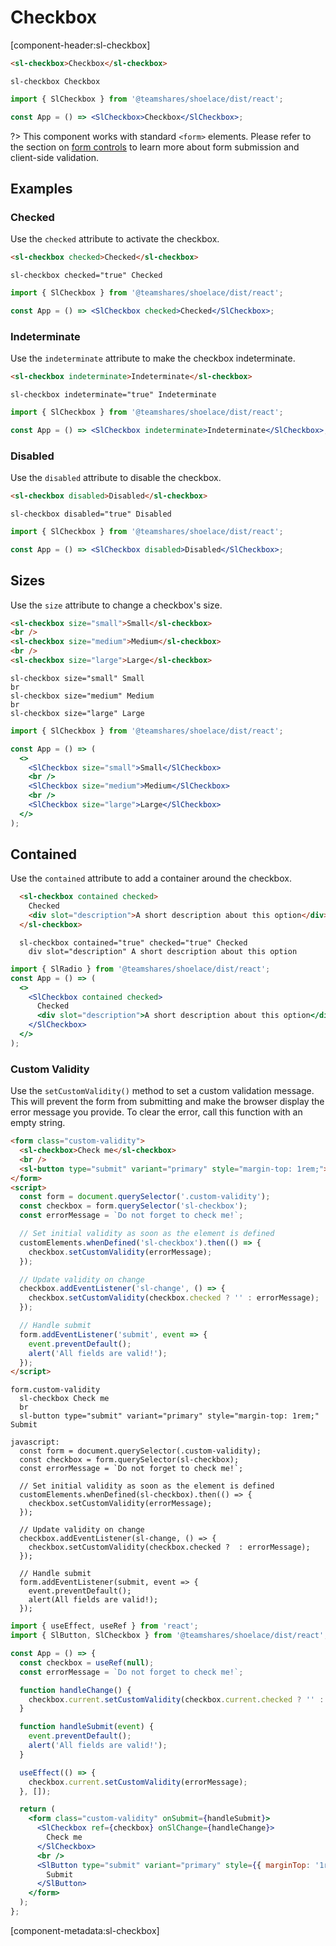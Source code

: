 # Checkbox

[component-header:sl-checkbox]

```html preview
<sl-checkbox>Checkbox</sl-checkbox>
```

```pug slim
sl-checkbox Checkbox
```

```jsx react
import { SlCheckbox } from '@teamshares/shoelace/dist/react';

const App = () => <SlCheckbox>Checkbox</SlCheckbox>;
```

?> This component works with standard `<form>` elements. Please refer to the section on [form controls](/getting-started/form-controls) to learn more about form submission and client-side validation.

## Examples

### Checked

Use the `checked` attribute to activate the checkbox.

```html preview
<sl-checkbox checked>Checked</sl-checkbox>
```

```pug slim
sl-checkbox checked="true" Checked
```

```jsx react
import { SlCheckbox } from '@teamshares/shoelace/dist/react';

const App = () => <SlCheckbox checked>Checked</SlCheckbox>;
```

### Indeterminate

Use the `indeterminate` attribute to make the checkbox indeterminate.

```html preview
<sl-checkbox indeterminate>Indeterminate</sl-checkbox>
```

```pug slim
sl-checkbox indeterminate="true" Indeterminate
```

```jsx react
import { SlCheckbox } from '@teamshares/shoelace/dist/react';

const App = () => <SlCheckbox indeterminate>Indeterminate</SlCheckbox>;
```

### Disabled

Use the `disabled` attribute to disable the checkbox.

```html preview
<sl-checkbox disabled>Disabled</sl-checkbox>
```

```pug slim
sl-checkbox disabled="true" Disabled
```

```jsx react
import { SlCheckbox } from '@teamshares/shoelace/dist/react';

const App = () => <SlCheckbox disabled>Disabled</SlCheckbox>;
```

## Sizes

Use the `size` attribute to change a checkbox's size.

```html preview
<sl-checkbox size="small">Small</sl-checkbox>
<br />
<sl-checkbox size="medium">Medium</sl-checkbox>
<br />
<sl-checkbox size="large">Large</sl-checkbox>
```

```pug slim
sl-checkbox size="small" Small
br
sl-checkbox size="medium" Medium
br
sl-checkbox size="large" Large
```

```jsx react
import { SlCheckbox } from '@teamshares/shoelace/dist/react';

const App = () => (
  <>
    <SlCheckbox size="small">Small</SlCheckbox>
    <br />
    <SlCheckbox size="medium">Medium</SlCheckbox>
    <br />
    <SlCheckbox size="large">Large</SlCheckbox>
  </>
);
```

## Contained

Use the `contained` attribute to add a container around the checkbox.

```html preview
  <sl-checkbox contained checked>
    Checked
    <div slot="description">A short description about this option</div>
  </sl-checkbox>
```

```pug slim
  sl-checkbox contained="true" checked="true" Checked
    div slot="description" A short description about this option
```

```jsx react
import { SlRadio } from '@teamshares/shoelace/dist/react';
const App = () => (
  <>
    <SlCheckbox contained checked>
      Checked
      <div slot="description">A short description about this option</div>
    </SlCheckbox>
  </>
);
```

### Custom Validity

Use the `setCustomValidity()` method to set a custom validation message. This will prevent the form from submitting and make the browser display the error message you provide. To clear the error, call this function with an empty string.

```html preview
<form class="custom-validity">
  <sl-checkbox>Check me</sl-checkbox>
  <br />
  <sl-button type="submit" variant="primary" style="margin-top: 1rem;">Submit</sl-button>
</form>
<script>
  const form = document.querySelector('.custom-validity');
  const checkbox = form.querySelector('sl-checkbox');
  const errorMessage = `Do not forget to check me!`;

  // Set initial validity as soon as the element is defined
  customElements.whenDefined('sl-checkbox').then(() => {
    checkbox.setCustomValidity(errorMessage);
  });

  // Update validity on change
  checkbox.addEventListener('sl-change', () => {
    checkbox.setCustomValidity(checkbox.checked ? '' : errorMessage);
  });

  // Handle submit
  form.addEventListener('submit', event => {
    event.preventDefault();
    alert('All fields are valid!');
  });
</script>
```

```pug slim
form.custom-validity
  sl-checkbox Check me
  br
  sl-button type="submit" variant="primary" style="margin-top: 1rem;" Submit

javascript:
  const form = document.querySelector(.custom-validity);
  const checkbox = form.querySelector(sl-checkbox);
  const errorMessage = `Do not forget to check me!`;

  // Set initial validity as soon as the element is defined
  customElements.whenDefined(sl-checkbox).then(() => {
    checkbox.setCustomValidity(errorMessage);
  });

  // Update validity on change
  checkbox.addEventListener(sl-change, () => {
    checkbox.setCustomValidity(checkbox.checked ?  : errorMessage);
  });

  // Handle submit
  form.addEventListener(submit, event => {
    event.preventDefault();
    alert(All fields are valid!);
  });
```

```jsx react
import { useEffect, useRef } from 'react';
import { SlButton, SlCheckbox } from '@teamshares/shoelace/dist/react';

const App = () => {
  const checkbox = useRef(null);
  const errorMessage = `Do not forget to check me!`;

  function handleChange() {
    checkbox.current.setCustomValidity(checkbox.current.checked ? '' : errorMessage);
  }

  function handleSubmit(event) {
    event.preventDefault();
    alert('All fields are valid!');
  }

  useEffect(() => {
    checkbox.current.setCustomValidity(errorMessage);
  }, []);

  return (
    <form class="custom-validity" onSubmit={handleSubmit}>
      <SlCheckbox ref={checkbox} onSlChange={handleChange}>
        Check me
      </SlCheckbox>
      <br />
      <SlButton type="submit" variant="primary" style={{ marginTop: '1rem' }}>
        Submit
      </SlButton>
    </form>
  );
};
```

[component-metadata:sl-checkbox]
